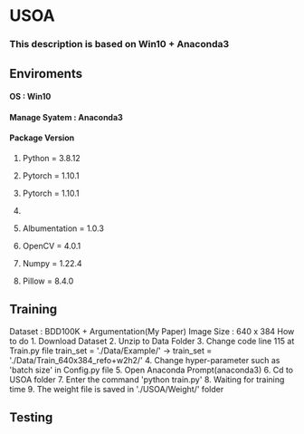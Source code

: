 # USOA

### This description is based on Win10 + Anaconda3

##  Enviroments
####  OS : Win10
####  Manage Syatem : Anaconda3
####  Package Version
1. Python = 3.8.12

  2. Pytorch = 1.10.1


3. Pytorch = 1.10.1
4. 
5. Albumentation = 1.0.3
6. OpenCV = 4.0.1
7. Numpy = 1.22.4

6. Pillow = 8.4.0



## Training 
  Dataset : BDD100K + Argumentation(My Paper)
  Image Size : 640 x 384
  How to do
    1. Download Dataset
    2. Unzip to Data Folder 
    3. Change code line 115 at Train.py file
      train_set = './Data/Example/' -> train_set = './Data/Train_640x384_refo+w2h2/'
    4. Change hyper-parameter such as 'batch size' in Config.py file
    5. Open Anaconda Prompt(anaconda3)
    6. Cd to USOA folder 
    7. Enter the command 'python train.py'
    8. Waiting for training time
    9. The weight file is saved in './USOA/Weight/' folder

## Testing 
